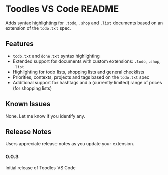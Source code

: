# Toodles VS Code README

Adds syntax highlighting for `.todo`, `.shop` and `.list` documents based on an extension of the `todo.txt` spec.

## Features

- `todo.txt` and `done.txt` syntax highlighting
- Extended support for documents with custom extensions: `.todo`, `.shop`, `.list`
- Highlighting for todo lists, shopping lists and general checklists
- Priorities, contexts, projects and tags based on the `todo.txt` spec
- Additional support for hashtags and a (currently limited) range of prices (for shopping lists)

## Known Issues

None. Let me know if you identify any.

## Release Notes

Users appreciate release notes as you update your extension.

### 0.0.3

Initial release of Toodles VS Code
